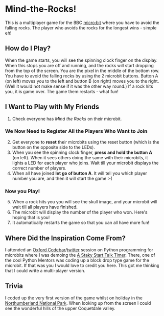 # Mind-the-Rocks!
This is a multiplayer game for the BBC [micro:bit](http://microbit.org/) where you have to avoid the falling rocks. The player who avoids the rocks for the longest wins - simple eh!

## How do I Play?
When the game starts, you will see the spinning clock finger on the display. When this stops you are off and running, and the rocks will start dropping from the top of the screen.  You are the pixel in the middle of the bottom row. You have to avoid the falling rocks by using the 2 microbit buttons. Button A (on left) moves you to the left and button B (on right) moves you to the right. (Well it would not make sense if it was the other way round.) If a rock hits you, it is game over. The game them restarts - what fun! 

## I Want to Play with My Friends
1. Check everyone has *Mind the Rocks* on their microbit. 

### We Now Need to Register All the Players Who Want to Join
2. Get everyone to **reset** their microbits using the reset button (which is the button on the opposite side to the LEDs).  
1. When you see the spinning clock finger, **press and hold the button A** (on left).  When it sees others doing the same with their microbits, it lights a LED for each player who joins. Wait till your microbit displays the correct number of players.
1. When all have joined **let go of button A**. It will tell you which player number you are, and then it will start the game :-)
### Now you Play!
5. When a rock hits you you will see the skull image, and your microbit will wait till all players have finished.
1. The microbit will display the number of the player who won. Here's hoping that is you! 
1. It automatically restarts the game so that you can all have more fun!

## Where Did the Inspiration Come From?
I attended an [Oxford Codebar](https://codebar.io/oxford)/[twitter](https://twitter.com/codebarOxford) session on Python programming for microbits where I was demoing the [A Staky Start Talk Timer](https://github.com/bigeagleowl/A-Shaky-Start-Talk-Timer). There, one of the cool Python Mentors was coding up a block drop type game for the microbit.  If that was you I would love to credit you here.  This got me thinking that I could write a multi-player version.

## Trivia 
I coded up the very first version of the game whilst on holiday in the [Northumberland National Park](https://www.northumberlandnationalpark.org.uk/). When looking up from the screen I could see the wonderful hills of the upper Coquetdale valley.

